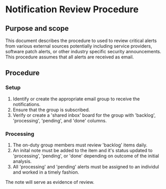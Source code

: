 # Notification Review Procedure

## Purpose and scope

This document describes the procedure to used to review critical alerts from various external sources potentially including service providers, software patch alerts, or other industry specific security announcements. This procedure assumes that all alerts are received as email.

## Procedure

### Setup

1. Identify or create the appropriate email group to receive the notifications.
2. Ensure that the group is subscribed.
3. Verify or create a 'shared inbox' board for the group with 'backlog', 'processing', 'pending', and 'done' columns.


### Processing

1. The on-duty group members must review 'backlog' items daily.
2. An inital note must be added to the item and it's status updated to 'processing', 'pending', or 'done' depending on outcome of the initial analysis.
3. All 'processing' and 'pending' alerts must be assigned to an individul and worked in a timely fashion.

The note will serve as evidence of review.

